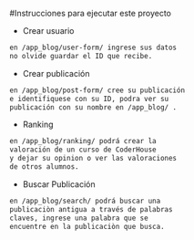 #Instrucciones para ejecutar este proyecto

- Crear usuario
```bash
en /app_blog/user-form/ ingrese sus datos
no olvide guardar el ID que recibe.

```

- Crear publicación
```bash
en /app_blog/post-form/ cree su publicación
e identifiquese con su ID, podra ver su 
publicación con su nombre en /app_blog/ .

``` 


- Ranking
```bash
en /app_blog/ranking/ podrá crear la
valoración de un curso de CoderHouse
y dejar su opinion o ver las valoraciones
de otros alumnos.

``` 

- Buscar Publicación
```bash
en /app_blog/search/ podrá buscar una 
publicaciòn antigua a través de palabras
claves, ingrese una palabra que se 
encuentre en la publicaciòn que busca.

``` 
